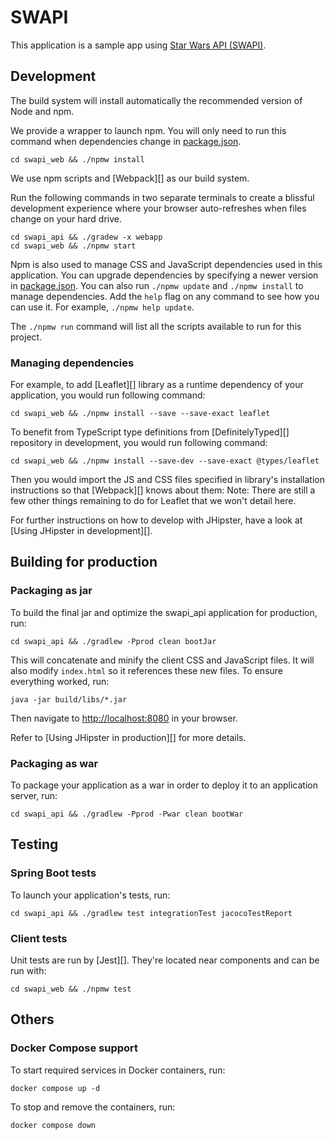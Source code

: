 # SWAPI

This application is a sample app using [Star Wars API (SWAPI)](https://swapi.tech/).

## Development

The build system will install automatically the recommended version of Node and npm.

We provide a wrapper to launch npm.
You will only need to run this command when dependencies change in [package.json](package.json).

```
cd swapi_web && ./npmw install
```

We use npm scripts and [Webpack][] as our build system.

Run the following commands in two separate terminals to create a blissful development experience where your browser
auto-refreshes when files change on your hard drive.

```
cd swapi_api && ./gradew -x webapp
cd swapi_web && ./npmw start
```

Npm is also used to manage CSS and JavaScript dependencies used in this application. You can upgrade dependencies by
specifying a newer version in [package.json](package.json). You can also run `./npmw update` and `./npmw install` to manage dependencies.
Add the `help` flag on any command to see how you can use it. For example, `./npmw help update`.

The `./npmw run` command will list all the scripts available to run for this project.

### Managing dependencies

For example, to add [Leaflet][] library as a runtime dependency of your application, you would run following command:

```
cd swapi_web && ./npmw install --save --save-exact leaflet
```

To benefit from TypeScript type definitions from [DefinitelyTyped][] repository in development, you would run following command:

```
cd swapi_web && ./npmw install --save-dev --save-exact @types/leaflet
```

Then you would import the JS and CSS files specified in library's installation instructions so that [Webpack][] knows about them:
Note: There are still a few other things remaining to do for Leaflet that we won't detail here.

For further instructions on how to develop with JHipster, have a look at [Using JHipster in development][].

## Building for production

### Packaging as jar

To build the final jar and optimize the swapi_api application for production, run:

```
cd swapi_api && ./gradlew -Pprod clean bootJar
```

This will concatenate and minify the client CSS and JavaScript files. It will also modify `index.html` so it references these new files.
To ensure everything worked, run:

```
java -jar build/libs/*.jar
```

Then navigate to [http://localhost:8080](http://localhost:8080) in your browser.

Refer to [Using JHipster in production][] for more details.

### Packaging as war

To package your application as a war in order to deploy it to an application server, run:

```
cd swapi_api && ./gradlew -Pprod -Pwar clean bootWar
```

## Testing

### Spring Boot tests

To launch your application's tests, run:

```
cd swapi_api && ./gradlew test integrationTest jacocoTestReport
```

### Client tests

Unit tests are run by [Jest][]. They're located near components and can be run with:

```
cd swapi_web && ./npmw test
```

## Others

### Docker Compose support

To start required services in Docker containers, run:

```
docker compose up -d
```

To stop and remove the containers, run:

```
docker compose down
```